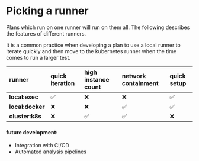 # Picking a runner

Plans which run on one runner will run on them all. The following describes the features of different runners. 

It is a common practice when developing a plan to use a local runner to iterate quickly and then move to the kubernetes runner when the time comes to run a larger test.



|  runner | quick iteration | high instance count | network containment | quick setup |
| :--- | :--- | :--- | :--- | :--- |
| **local:exec** | ✅ | ❌ | ❌ | ✅ |
| **local:docker** | ❌ | ❌ | ✅ | ✅ |
| **cluster:k8s** | ❌ | ✅ | ✅ | ❌ |



#### future development:

* Integration with CI/CD
* Automated analysis pipelines

